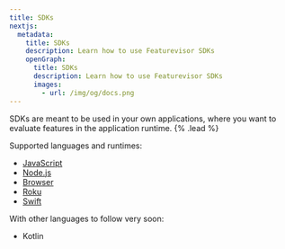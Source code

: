 ```yaml
---
title: SDKs
nextjs:
  metadata:
    title: SDKs
    description: Learn how to use Featurevisor SDKs
    openGraph:
      title: SDKs
      description: Learn how to use Featurevisor SDKs
      images:
        - url: /img/og/docs.png
---
```


SDKs are meant to be used in your own applications, where you want to evaluate features in the application runtime. {% .lead %}

Supported languages and runtimes:

- [JavaScript](/docs/sdks/javascript)
- [Node.js](/docs/sdks/nodejs)
- [Browser](/docs/sdks/browser)
- [Roku](/docs/sdks/roku)
- [Swift](/docs/sdks/swift)

With other languages to follow very soon:

- Kotlin

